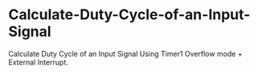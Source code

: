 # Calculate-Duty-Cycle-of-an-Input-Signal
Calculate Duty Cycle of an Input Signal Using Timer1 Overflow mode + External Interrupt.
